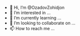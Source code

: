 - 👋 Hi, I’m @OzadovZohidjon
- 👀 I’m interested in ...
- 🌱 I’m currently learning ...
- 💞️ I’m looking to collaborate on ...
- 📫 How to reach me ...

<!---
OzadovZohidjon/OzadovZohidjon is a ✨ special ✨ repository because its `README.md` (this file) appears on your GitHub profile.
You can click the Preview link to take a look at your changes.
--->
